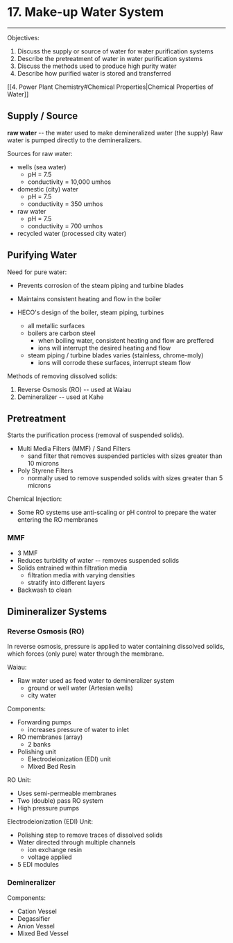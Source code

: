 # 17. Make-up Water System
---

Objectives:
1.	Discuss the supply or source of water for water purification systems
2.	Describe the pretreatment of water in water purification systems
3.	Discuss the methods used to produce high purity water
4.	Describe how purified water is stored and transferred

[[4. Power Plant Chemistry#Chemical Properties|Chemical Properties of Water]]

## Supply / Source
**raw water** -- the water used to make demineralized water (the supply)
Raw water is pumped directly to the demineralizers.

Sources for raw water:
-	wells (sea water)
	-	pH = 7.5
	-	conductivity = 10,000 umhos
-	domestic (city) water
	-	pH = 7.5
	-	conductivity = 350 umhos
-	raw water
	-	pH = 7.5
	-	conductivity = 700 umhos
-	recycled water (processed city water)

## Purifying Water
Need for pure water:
-	Prevents corrosion of the steam piping and turbine blades
-	Maintains consistent heating and flow in the boiler

-	HECO's design of the boiler, steam piping, turbines
	-	all metallic surfaces
	-	boilers are carbon steel
		-	when boiling water, consistent heating and flow are preffered
		-	ions will interrupt the desired heating and flow
	-	steam piping / turbine blades varies (stainless, chrome-moly)
		-	ions will corrode these surfaces, interrupt steam flow

Methods of removing dissolved solids:
1.	Reverse Osmosis (RO) -- used at Waiau
2.	Demineralizer -- used at Kahe

## Pretreatment
Starts the purification process (removal of suspended solids).

-	Multi Media Filters (MMF) / Sand Filters
	-	sand filter that removes suspended particles with sizes greater than 10 microns
-	Poly Styrene Filters
	-	normally used to remove suspended solids with sizes greater than 5 microns
	
Chemical Injection:
-	Some RO systems use anti-scaling or pH control to prepare the water entering the RO membranes

### MMF
-	3 MMF
-	Reduces turbidity of water -- removes suspended solids
-	Solids entrained within filtration media
	-	filtration media with varying densities
	-	stratify into different layers
-	Backwash to clean

## Dimineralizer Systems

### Reverse Osmosis (RO)
In reverse osmosis, pressure is applied to water containing dissolved solids, which forces (only pure) water through the membrane.

Waiau:
-	Raw water used as feed water to demineralizer system
	-	ground or well water (Artesian wells)
	-	city water
	
Components:
-	Forwarding pumps
	-	increases pressure of water to inlet
-	RO membranes (array)
	-	2 banks
-	Polishing unit
	-	Electrodeionization (EDI) unit
	-	Mixed Bed Resin

RO Unit:
-	Uses semi-permeable membranes
-	Two (double) pass RO system
-	High pressure pumps

Electrodeionization (EDI) Unit:
-	Polishing step to remove traces of dissolved solids
-	Water directed through multiple channels
	-	ion exchange resin
	-	voltage applied
-	5 EDI modules
### Demineralizer
Components:
-	Cation Vessel
-	Degassifier
-	Anion Vessel
-	Mixed Bed Vessel



